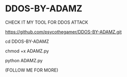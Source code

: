 # DDOS-BY-ADAMZ
CHECK IT MY TOOL FOR DDOS ATTACK


https://github.com/psycothegamer/DDOS-BY-ADAMZ.git




cd DDOS-BY-ADAMZ


chmod +x ADAMZ.py


python ADAMZ.py


(FOLLOW ME FOR MORE)
